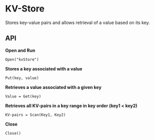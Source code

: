 # KV-Store
Stores key-value pairs and allows retrieval of a value based on its key.
## API
**Open and Run**
```
Open("kvStore")
```
**Stores a key associated with a value**
```
Put(key, value)
```
**Retrieves a value associated with a given key**
```
Value = Get(key)
```
**Retrieves all KV-pairs in a key range in key order (key1 < key2)**
```
KV-pairs = Scan(Key1, Key2)
```
**Close**
```
Close()
```